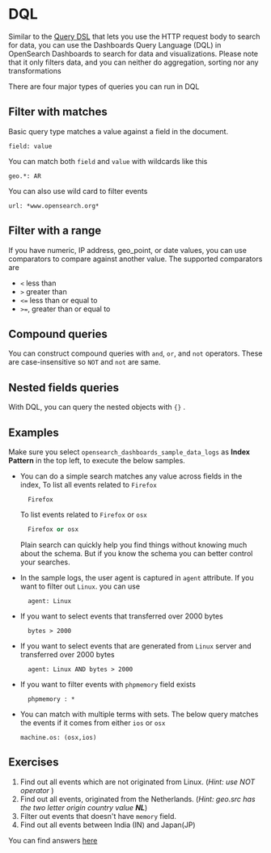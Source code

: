
# DQL

Similar to the [Query DSL](https://opensearch.org/docs/1.3/opensearch/query-dsl/index) that
lets you use the HTTP request body to search for data, you can use the Dashboards Query
Language (DQL) in OpenSearch Dashboards to search for data and visualizations. Please note that
it only filters data, and you can neither do aggregation, sorting nor any transformations

There are four major types of queries you can run in DQL

## Filter with matches

Basic query type matches a value against a field in the document.

```text
field: value
```

You can match both `field` and `value` with wildcards like this

```text
geo.*: AR
```

You can also use wild card to filter events

```text
url: *www.opensearch.org*
```

## Filter with a range

If you have numeric, IP address, geo_point, or date values, you can use comparators to
compare against another value. The supported comparators are

- `<`  less than
- `>` greater than
- `<=` less than or equal to
- `>=`, greater than or equal to

## Compound queries

You can construct compound queries with `and`, `or`, and `not` operators. These are case-insensitive
so `NOT` and `not` are same.

## Nested fields queries

With DQL, you can query the nested objects with `{}` .

## Examples

Make sure you select `opensearch_dashboards_sample_data_logs` as **Index Pattern** in the top left,
to execute the below samples.

- You can do a simple search matches any value across fields in the index, To list all events related to `Firefox`

  ```text
    Firefox
  ```

  To list events related to `Firefox` or `osx`

  ```sql
    Firefox or osx
  ```

  Plain search can quickly help you find things without knowing much about the schema. But if you know 
  the schema you can better control your searches.

- In the sample logs, the user agent is captured in `agent` attribute. If you want to filter out `Linux`. you can use

  ```text
    agent: Linux
  ```

- If you want to select events that transferred over 2000 bytes

  ```text
    bytes > 2000
  ```

- If you want to select events that are generated from `Linux` server and transferred over 2000 bytes

  ```text
    agent: Linux AND bytes > 2000
  ```

- If you want to filter events with `phpmemory` field exists

  ```text
    phpmemory : *
  ```
- You can match with multiple terms with sets. The below query matches the events
  if it comes from either `ios` or `osx`
    ```text
    machine.os: (osx,ios)
    ```
  
## Exercises

1. Find out all events which are not originated from Linux. (_Hint: use NOT operator_ )
2. Find out all events, originated from the Netherlands. (_Hint: geo.src has the two letter origin country value **NL**_)
3. Filter out events that doesn't have `memory` field.
4. Find out all events between India (IN) and Japan(JP)

You can find answers [here](./solutions.md#dql-exercise-solutions)
